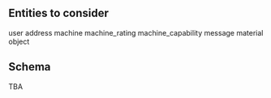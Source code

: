 Entities to consider
--------------------

user
address
machine
machine_rating
machine_capability
message
material
object

Schema
------

TBA
